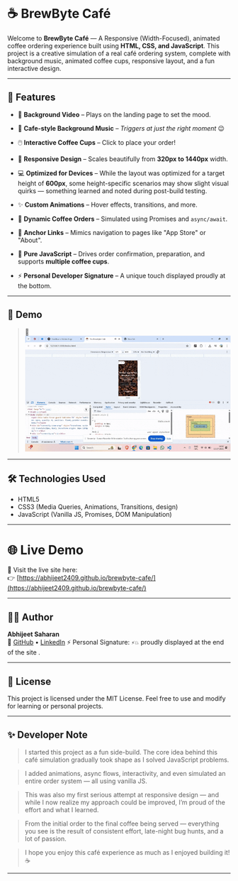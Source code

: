 
# ☕ BrewByte Café

Welcome to **BrewByte Café** — A Responsive (Width-Focused), animated coffee ordering experience built using **HTML, CSS, and JavaScript**. This project is a creative simulation of a real café ordering system, complete with background music, animated coffee cups, responsive layout, and a fun interactive design.

---


## 🚀 Features

- 🎥 **Background Video** – Plays on the landing page to set the mood.

- 🎵 **Cafe-style Background Music** – *Triggers at just the right moment* 😉

- 🖱️ **Interactive Coffee Cups** – Click to place your order!  

- 📱 **Responsive Design** – Scales beautifully from **320px to 1440px** width.

- 💻 **Optimized for Devices** –  While the layout was optimized for a target height of **600px**, some height-specific scenarios may show slight visual quirks — something learned and noted during post-build testing.

- ✨ **Custom Animations** – Hover effects, transitions, and more.

- 🔄 **Dynamic Coffee Orders** – Simulated using Promises and `async/await`.

- 🧭 **Anchor Links** – Mimics navigation to pages like "App Store" or "About".

- 🧠 **Pure JavaScript** – Drives order confirmation, preparation, and supports **multiple coffee cups**.

- ⚡ **Personal Developer Signature** – A unique touch displayed proudly at the bottom.  


---

## 📸 Demo 

> 🔗 ![Responsive Demo](Assets/Photos/Responsive-Demo.gif)
---

## 🛠️ Technologies Used

- HTML5
- CSS3 (Media Queries, Animations, Transitions, design)
- JavaScript (Vanilla JS, Promises, DOM Manipulation)

---

# 🌐 Live Demo

🚀 Visit the live site here:  
👉 [https://abhijeet2409.github.io/brewbyte-cafe/](https://abhijeet2409.github.io/brewbyte-cafe/)

---

## 🙋‍♂️ Author

**Abhijeet Saharan**  
🔗 [GitHub](https://github.com/Abhijeet2409) • [LinkedIn](https://www.linkedin.com/in/abhijeet-saharan-02ab37312/)
⚡ Personal Signature: `⚡💥` proudly displayed at the end of the site . 

   
---

## 📝 License

This project is licensed under the MIT License. Feel free to use and modify for learning or personal projects.

---

## ✨ Developer Note

> I started this project as a fun side-build. The core idea behind this café simulation gradually took shape as I solved JavaScript problems.

> I added animations, async flows, interactivity, and even simulated an entire order system — all using vanilla JS.

> This was also my first serious attempt at responsive design — and while I now realize my approach could be improved, I’m proud of the effort and what I learned.

> From the initial order to the final coffee being served — everything you see is the result of consistent effort, late-night bug hunts, and a lot of passion.

> I hope you enjoy this café experience as much as I enjoyed building it! ☕


---

